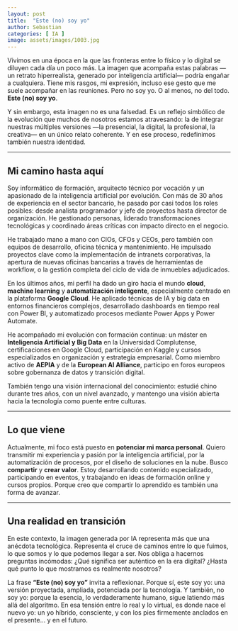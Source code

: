```yaml
---
layout: post
title:  "Este (no) soy yo"
author: Sebastian
categories: [ IA ]
image: assets/images/1003.jpg
---
```

Vivimos en una época en la que las fronteras entre lo físico y lo digital se diluyen cada día un poco más. La imagen que acompaña estas palabras —un retrato hiperrealista, generado por inteligencia artificial— podría engañar a cualquiera. Tiene mis rasgos, mi expresión, incluso ese gesto que me suele acompañar en las reuniones. Pero no soy yo. O al menos, no del todo. **Este (no) soy yo**.

Y sin embargo, esta imagen no es una falsedad. Es un reflejo simbólico de la evolución que muchos de nosotros estamos atravesando: la de integrar nuestras múltiples versiones —la presencial, la digital, la profesional, la creativa— en un único relato coherente. Y en ese proceso, redefinimos también nuestra identidad.

---

## Mi camino hasta aquí

Soy informático de formación, arquitecto técnico por vocación y un apasionado de la inteligencia artificial por evolución. Con más de 30 años de experiencia en el sector bancario, he pasado por casi todos los roles posibles: desde analista programador y jefe de proyectos hasta director de organización. He gestionado personas, liderado transformaciones tecnológicas y coordinado áreas críticas con impacto directo en el negocio.

He trabajado mano a mano con CIOs, CFOs y CEOs, pero también con equipos de desarrollo, oficina técnica y mantenimiento. He impulsado proyectos clave como la implementación de intranets corporativas, la apertura de nuevas oficinas bancarias a través de herramientas de workflow, o la gestión completa del ciclo de vida de inmuebles adjudicados.

En los últimos años, mi perfil ha dado un giro hacia el mundo **cloud**, **machine learning** y **automatización inteligente**, especialmente centrado en la plataforma **Google Cloud**. He aplicado técnicas de IA y big data en entornos financieros complejos, desarrollado dashboards en tiempo real con Power BI, y automatizado procesos mediante Power Apps y Power Automate.

He acompañado mi evolución con formación continua: un máster en **Inteligencia Artificial y Big Data** en la Universidad Complutense, certificaciones en Google Cloud, participación en Kaggle y cursos especializados en organización y estrategia empresarial. Como miembro activo de **AEPIA** y de la **European AI Alliance**, participo en foros europeos sobre gobernanza de datos y transición digital.

También tengo una visión internacional del conocimiento: estudié chino durante tres años, con un nivel avanzado, y mantengo una visión abierta hacia la tecnología como puente entre culturas.

---

## Lo que viene

Actualmente, mi foco está puesto en **potenciar mi marca personal**. Quiero transmitir mi experiencia y pasión por la inteligencia artificial, por la automatización de procesos, por el diseño de soluciones en la nube. Busco **compartir** y **crear valor**. Estoy desarrollando contenido especializado, participando en eventos, y trabajando en ideas de formación online y cursos propios. Porque creo que compartir lo aprendido es también una forma de avanzar.

---

## Una realidad en transición

En este contexto, la imagen generada por IA representa más que una anécdota tecnológica. Representa el cruce de caminos entre lo que fuimos, lo que somos y lo que podemos llegar a ser. Nos obliga a hacernos preguntas incómodas: ¿Qué significa ser auténtico en la era digital? ¿Hasta qué punto lo que mostramos es realmente nosotros?

La frase **“Este (no) soy yo”** invita a reflexionar. Porque sí, este soy yo: una versión proyectada, ampliada, potenciada por la tecnología. Y también, no soy yo: porque la esencia, lo verdaderamente humano, sigue latiendo más allá del algoritmo. En esa tensión entre lo real y lo virtual, es donde nace el nuevo yo: un yo híbrido, consciente, y con los pies firmemente anclados en el presente... y en el futuro.
